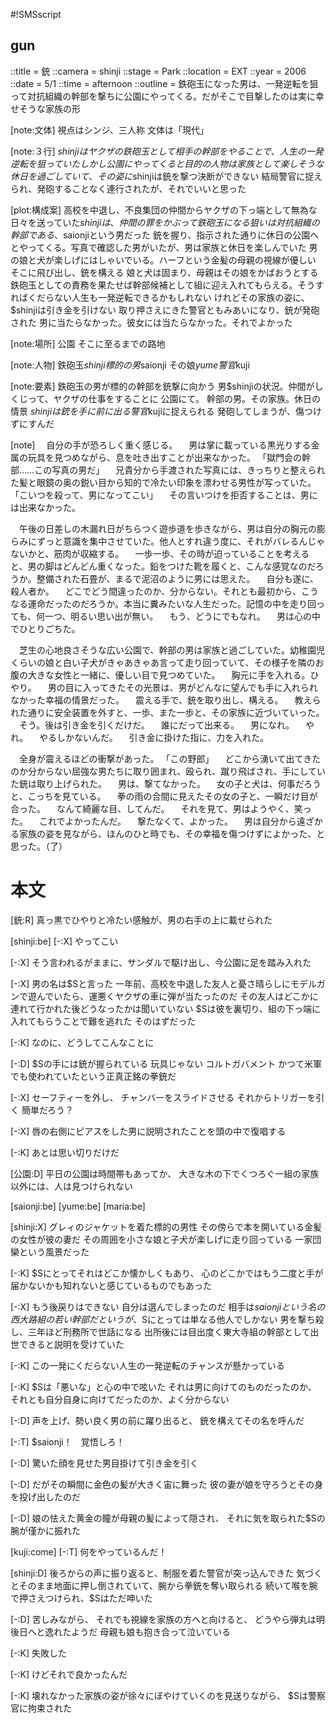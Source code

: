 #!SMSscript

## gun

::title = 銃
::camera = shinji
::stage = Park
::location = EXT
::year = 2006
::date = 5/1
::time = afternoon
::outline = 鉄砲玉になった男は、一発逆転を狙って対抗組織の幹部を撃ちに公園にやってくる。だがそこで目撃したのは実に幸せそうな家族の形

[note:文体]
視点はシンジ、三人称
文体は「現代」

[note:３行]
$shinjiはヤクザの鉄砲玉として相手の幹部をやることで、人生の一発逆転を狙っていた
しかし公園にやってくると目的の人物は家族として楽しそうな休日を過ごしていて、その姿に$shinjiは銃を撃つ決断ができない
結局警官に捉えられ、発砲することなく連行されたが、それでいいと思った

[plot:構成案]
高校を中退し、不良集団の仲間からヤクザの下っ端として無為な日々を送っていた$shinjiは、仲間の罪をかぶって鉄砲玉になる
狙いは対抗組織の幹部である、$saionjiという男だった
銃を握り、指示された通りに休日の公園へとやってくる。写真で確認した男がいたが、男は家族と休日を楽しんでいた
男の娘と犬が楽しげにはしゃいでいる。ハーフという金髪の母親の視線が優しい
そこに飛び出し、銃を構える
娘と犬は固まり、母親はその娘をかばおうとする
鉄砲玉としての責務を果たせば幹部候補として組に迎え入れてもらえる。そうすればくだらない人生も一発逆転できるかもしれない
けれどその家族の姿に、$shinjiは引き金を引けない
取り押さえにきた警官ともみあいになり、銃が発砲された
男に当たらなかった。彼女には当たらなかった。それでよかった

[note:場所]
公園
そこに至るまでの路地

[note:人物]
鉄砲玉$shinji
標的の男$saionji
その娘$yume
警官$kuji

[note:要素]
鉄砲玉の男が標的の幹部を銃撃に向かう
男$shinjiの状況。仲間がしくじって、ヤクザの仕事をすることに
公園にて。
幹部の男。その家族。休日の情景
$shinjiは銃を手に前に出る
警官$kujiに捉えられる
発砲してしまうが、傷つけずにすんだ

[note]
　自分の手が恐ろしく重く感じる。
　男は掌に載っている黒光りする金属の玩具を見つめながら、息を吐き出すことが出来なかった。
「獄門会の幹部……この写真の男だ」
　兄貴分から手渡された写真には、きっちりと整えられた髪と眼鏡の奥の鋭い目から知的で冷たい印象を漂わせる男性が写っていた。
「こいつを殺って、男になってこい」
　その言いつけを拒否することは、男には出来なかった。

　午後の日差しの木漏れ日がちらつく遊歩道を歩きながら、男は自分の胸元の膨らみにずっと意識を集中させていた。他人とすれ違う度に、それがバレるんじゃないかと、筋肉が収縮する。
　一歩一歩、その時が迫っていることを考えると、男の脚はどんどん重くなった。鉛をつけた靴を履くと、こんな感覚なのだろうか。整備された石畳が、まるで泥沼のように男には思えた。
　自分も遂に、殺人者か。
　どこでどう間違ったのか、分からない。それとも最初から、こうなる運命だったのだろうか。本当に糞みたいな人生だった。記憶の中を走り回っても、何一つ、明るい思い出が無い。
　もう、どうにでもなれ。
　男は心の中でひとりごちた。

　芝生の心地良さそうな広い公園で、幹部の男は家族と過ごしていた。幼稚園児くらいの娘と白い子犬がきゃあきゃあ言って走り回っていて、その様子を隣のお腹の大きな女性と一緒に、優しい目で見つめていた。
　胸元に手を入れる。ひやり。
　男の目に入ってきたその光景は、男がどんなに望んでも手に入れられなかった幸福の情景だった。
　震える手で、銃を取り出し、構える。
　教えられた通りに安全装置を外すと、一歩、また一歩と、その家族に近づいていった。
　そう。後は引き金を引くだけだ。
　誰にだって出来る。
　男になれ。
　やれ。
　やるしかないんだ。
　引き金に掛けた指に、力を入れた。

　全身が震えるほどの衝撃があった。
「この野郎」
　どこから湧いて出てきたのか分からない屈強な男たちに取り囲まれ、殴られ、蹴り飛ばされ、手にしていた銃は取り上げられた。
　男は、撃てなかった。
　女の子と犬は、何事だろうと、こっちを見ている。
　拳の雨の合間に見えたその女の子と、一瞬だけ目が合った。
　なんて綺麗な目、してんだ。
　それを見て、男はようやく、笑った。
　これでよかったんだ。
　撃たなくて、よかった。
　男は自分から遠ざかる家族の姿を見ながら、ほんのひと時でも、その幸福を傷つけずによかった、と思った。（了）


# 本文

[銃:R]
真っ黒でひやりと冷たい感触が、男の右手の上に載せられた

[shinji:be]
[-:X]
やってこい

[-:X]
そう言われるがままに、サンダルで駆け出し、今公園に足を踏み入れた

[-:X]
男の名は$Sと言った
一年前、高校を中退した友人と憂さ晴らしにモデルガンで遊んでいたら、運悪くヤクザの車に弾が当たったのだ
その友人はどこかに連れて行かれた後どうなったかは聞いていない
$Sは彼を裏切り、組の下っ端に入れてもらうことで難を逃れた
そのはずだった

[-:K]
なのに、どうしてこんなことに

[-:D]
$Sの手には銃が握られている
玩具じゃない
コルトガバメント
かつて米軍でも使われていたという正真正銘の拳銃だ

[-:X]
セーフティーを外し、
チャンバーをスライドさせる
それからトリガーを引く
簡単だろう？

[-:X]
唇の右側にピアスをした男に説明されたことを頭の中で復唱する

[-:K]
あとは思い切りだけだ

[公園:D]
平日の公園は時間帯もあってか、
大きな木の下でくつろぐ一組の家族以外には、人は見つけられない

[saionji:be]
[yume:be]
[maria:be]

[shinji:X]
グレィのジャケットを着た標的の男性
その傍らで本を開いている金髪の女性が彼の妻だ
その周囲を小さな娘と子犬が楽しげに走り回っている
一家団欒という風景だった

[-:K]
$Sにとってそれはどこか懐かしくもあり、
心のどこかではもう二度と手が届かないかも知れないと感じているものでもあった

[-:X]
もう後戻りはできない
自分は選んでしまったのだ
相手は$saionjiという名の西大路組の若い幹部だというが、$Sにとっては単なる他人でしかない
男を撃ち殺し、三年ほど刑務所で世話になる
出所後には目出度く東大寺組の幹部として出世できると説明を受けていた

[-:K]
この一発にくだらない人生の一発逆転のチャンスが懸かっている

[-:K]
$Sは「悪いな」と心の中で呟いた
それは男に向けてのものだったのか、
それとも自分自身に向けてだったのか、よく分からない

[-:D]
声を上げ、勢い良く男の前に躍り出ると、
銃を構えてその名を呼んだ

[-:T]
$saionji！　覚悟しろ！

[-:D]
驚いた顔を見せた男目掛けて引き金を引く

[-:D]
だがその瞬間に金色の髪が大きく宙に舞った
彼の妻が娘を守ろうとその身を投げ出したのだ

[-:D]
娘の怯えた黄金の瞳が母親の髪によって隠され、
それに気を取られた$Sの腕が僅かに振れた

[kuji:come]
[-:T]
何をやっているんだ！

[shinji:D]
後ろからの声に振り返ると、制服を着た警官が突っ込んできた
気づくとそのまま地面に押し倒されていて、腕から拳銃を奪い取られる
続いて喉を腕で押さえつけられ、$Sはただ呻いた

[-:D]
苦しみながら、
それでも視線を家族の方へと向けると、
どうやら弾丸は明後日へと逸れたようだ
母親も娘も抱き合って泣いている

[-:K]
失敗した

[-:K]
けどそれで良かったんだ

[-:K]
壊れなかった家族の姿が徐々にぼやけていくのを見送りながら、
$Sは警察官に拘束された


